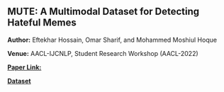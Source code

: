 ## MUTE: A Multimodal Dataset for Detecting Hateful Memes

**Author:** Eftekhar Hossain, Omar Sharif, and Mohammed Moshiul Hoque

**Venue:** AACL-IJCNLP, Student Research Workshop (AACL-2022)   

 [**Paper Link:**](https://aclanthology.org/2022.aacl-srw.5/)

 [**Dataset**](https://drive.google.com/file/d/1ozTFUM7q27g7uckhPWUiQFwhROCiEUAc/view?usp=sharing)
